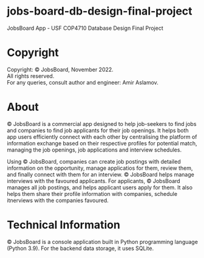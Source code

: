# jobs-board-db-design-final-project
JobsBoard App - USF COP4710 Database Design 
Final Project 

# Copyright
Copyright: © JobsBoard, November 2022.  
All rights reserved.  
For any queries, consult author and engineer: Amir Aslamov.  

# About
© JobsBoard is a commercial app designed to help job-seekers to find jobs and companies to find job applicants for their job openings. 
It helps both app users efficiently connect with each other by centralising the platform of information exchange based on their respective
profiles for potential match, managing the job openings, job applications and interview schedules.

Using © JobsBoard, companies can create job postings with detailed information on the opportunity, manage applicatios for them, review them,
and finally connect with them for an interview. © JobsBoard helps manage interviews with the favoured applicants. For applicants, © JobsBoard
manages all job postings, and helps applicant users apply for them. It also helps them share their profile information with companies, 
schedule itnerviews with the companies favoured.

# Technical Information
© JobsBoard is a console application built in Python programming language (Python 3.9). For the backend data storage, it uses SQLite.